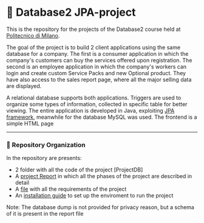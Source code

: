 # :floppy_disk: Database2 JPA-project
This is the repository for the projects of the Database2 course held at [Politecnico di Milano](https://www.polimi.it/).

The goal of the project is to build 2 client applications using the same database for a company. The first is a consumer application in which the company's customers can buy the services offered upon registration. The second is an employee application in which the company's workers can login and create custom Service Packs and new Optional product. They have also access to the sales report page, where all the major selling data are displayed.

A relational database supports both applications. Triggers are used to organize some types of information, collected in specific table for better viewing.
The entire application is developed in Java, exploiting [JPA framework](https://it.wikipedia.org/wiki/Java_Persistence_API), meanwhile for the database MySQL was used. The frontend is a simple HTML page

---
### :open_file_folder: Repository Organization
In the repository are presents:
* 2 folder with all the code of the project [ProjectDB]
* A [project Report](https://github.com/GppCalcagno/Database2_JPA-project/blob/main/Documentation%20JPA%20Project.pdf) in which all the phases of the project are described in detail
* A [file](https://github.com/GppCalcagno/Database2_JPA-project/blob/main/Project%20Description.pdf) with all the requirements of the project
* An [installation guide](https://github.com/GppCalcagno/Database2_JPA-project/blob/main/Software%20Installation%20Guide.pdf) to set up the enviroment to run the project

Note: The database dump is not provided for privacy reason, but a schema of it is present in the report file
